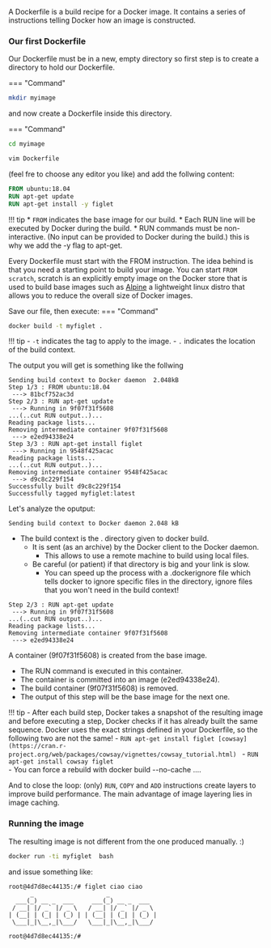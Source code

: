 A Dockerfile is a build recipe for a Docker image. It contains a series of instructions telling Docker how an image is constructed.


### Our first Dockerfile
Our Dockerfile must be in a new, empty directory so first step is to create a directory to hold our Dockerfile.

=== "Command"
```bash
mkdir myimage
```
and now create a Dockerfile inside this directory.

=== "Command"
```bash
cd myimage
```
```bash
vim Dockerfile
```
(feel fre to choose any editor you like) and add the follwing content: 

```Dockerfile
FROM ubuntu:18.04
RUN apt-get update
RUN apt-get install -y figlet
```

!!! tip
    * `FROM` indicates the base image for our build.
    * Each RUN line will be executed by Docker during the build.
    * RUN commands must be non-interactive. (No input can be provided to Docker during the build.) this is why we add the -y flag to apt-get.

Every Dockerfile must start with the FROM instruction. The idea behind is that you need a starting point to build your image. You can start `FROM scratch`, scratch is an explicitly empty image on the Docker store that is used to build base images such as [Alpine](https://hub.docker.com/_/alpine) a lightweight linux distro that allows you to reduce the overall size of Docker images.

Save our file, then execute:
=== "Command"
```bash
docker build -t myfiglet .
```

!!! tip
    - `-t` indicates the tag to apply to the image.
    - `.` indicates the location of the build context.

The output you will get is something like the follwing 

```
Sending build context to Docker daemon  2.048kB
Step 1/3 : FROM ubuntu:18.04
 ---> 81bcf752ac3d
Step 2/3 : RUN apt-get update
 ---> Running in 9f07f31f5608
...(..cut RUN output..)...
Reading package lists...
Removing intermediate container 9f07f31f5608
 ---> e2ed94338e24
Step 3/3 : RUN apt-get install figlet
 ---> Running in 9548f425acac
Reading package lists...
...(..cut RUN output..)...
Removing intermediate container 9548f425acac
 ---> d9c8c229f154
Successfully built d9c8c229f154
Successfully tagged myfiglet:latest

```

Let's analyze the oputput: 

`Sending build context to Docker daemon 2.048 kB`

- The build context is the . directory given to docker build.
    - It is sent (as an archive) by the Docker client to the Docker daemon.
        - This allows to use a remote machine to build using local files.
    - Be careful (or patient) if that directory is big and your link is slow.
        - You can speed up the process with a .dockerignore file which tells docker to ignore specific files in the directory, ignore files that you won't need in the build context!


```
Step 2/3 : RUN apt-get update
 ---> Running in 9f07f31f5608
...(..cut RUN output..)...
Reading package lists...
Removing intermediate container 9f07f31f5608
 ---> e2ed94338e24
```

A container (9f07f31f5608) is created from the base image.  
- The RUN command is executed in this container.
- The container is committed into an image (e2ed94338e24).
- The build container (9f07f31f5608) is removed.
- The output of this step will be the base image for the next one.


!!! tip 
    - After each build step, Docker takes a snapshot of the resulting image and before executing a step, Docker checks if it has already built the same sequence.
    Docker uses the exact strings defined in your Dockerfile, so the following two are not the same!
    - `RUN apt-get install figlet [cowsay](https://cran.r-project.org/web/packages/cowsay/vignettes/cowsay_tutorial.html)
`
    - `RUN apt-get install cowsay figlet`   
    - You can force a rebuild with docker build --no-cache ....

And to close the loop: (only) `RUN`, `COPY` and `ADD` instructions create layers to improve build performance. The main advantage of image layering lies in image caching.

### Running the image
The resulting image is not different from the one produced manually. :)


```bash
docker run -ti myfiglet  bash
```
and issue something like: 
```
root@4d7d8ec44135:/# figlet ciao ciao 
      _                    _             
  ___(_) __ _  ___     ___(_) __ _  ___  
 / __| |/ _` |/ _ \   / __| |/ _` |/ _ \ 
| (__| | (_| | (_) | | (__| | (_| | (_) |
 \___|_|\__,_|\___/   \___|_|\__,_|\___/ 
                                         
root@4d7d8ec44135:/# 
```

